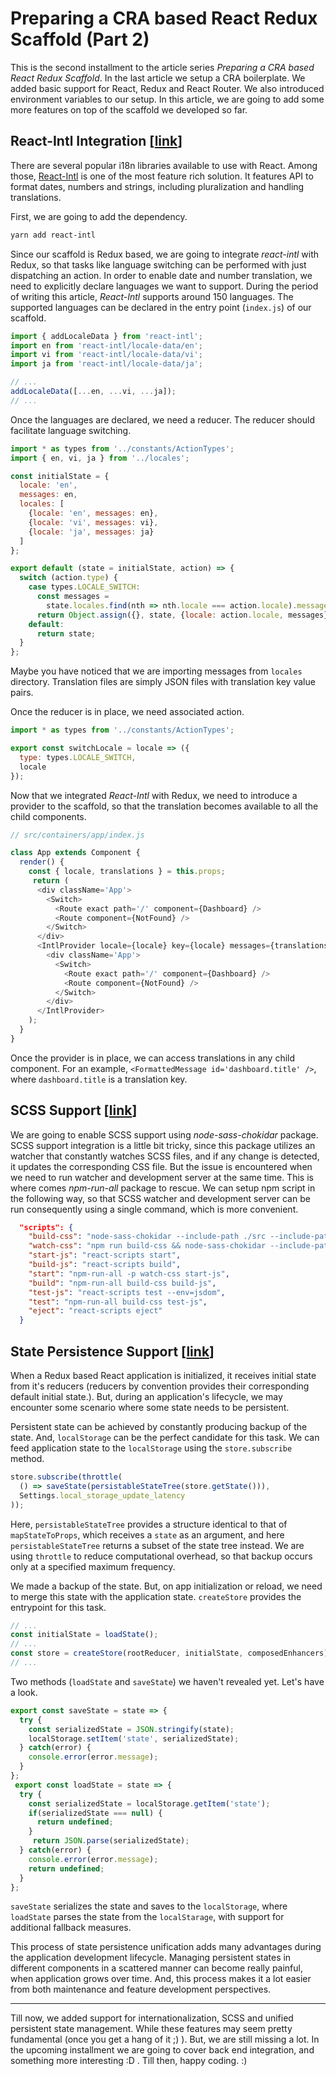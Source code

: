 # Preparing a CRA based React Redux Scaffold (Part 2)

This is the second installment to the article series *Preparing a CRA based React Redux Scaffold*. In the last article we setup a CRA boilerplate. We added basic support for React, Redux and React Router. We also introduced environment variables to our setup. In this article, we are going to add some more features on top of the scaffold we developed so far.

## React-Intl Integration [[link](https://github.com/atshakil/cra-rest-scaffold/commit/77d785cf6838b91f1a6f69005752999b858326f4)]

There are several popular i18n libraries available to use with React. Among those, [React-Intl](https://github.com/yahoo/react-intl) is one of the most feature rich solution. It features API to format dates, numbers and strings, including pluralization and handling translations.

First, we are going to add the dependency.

```sh
yarn add react-intl
```

Since our scaffold is Redux based, we are going to integrate *react-intl* with Redux, so that tasks like language switching can be performed with just dispatching an action. In order to enable date and number translation, we need to explicitly declare languages we want to support. During the period of writing this article, *React-Intl* supports around 150 languages. The supported languages can be declared in the entry point (`index.js`) of our scaffold.

```js
import { addLocaleData } from 'react-intl';
import en from 'react-intl/locale-data/en';
import vi from 'react-intl/locale-data/vi';
import ja from 'react-intl/locale-data/ja';

// ...
addLocaleData([...en, ...vi, ...ja]);
// ...
```

Once the languages are declared, we need a reducer. The reducer should facilitate language switching.

```js
import * as types from '../constants/ActionTypes';
import { en, vi, ja } from '../locales';

const initialState = {
  locale: 'en',
  messages: en,
  locales: [
    {locale: 'en', messages: en},
    {locale: 'vi', messages: vi},
    {locale: 'ja', messages: ja}
  ]
};

export default (state = initialState, action) => {
  switch (action.type) {
    case types.LOCALE_SWITCH:
      const messages =
        state.locales.find(nth => nth.locale === action.locale).messages;
      return Object.assign({}, state, {locale: action.locale, messages});
    default:
      return state;
  }
};
```

Maybe you have noticed that we are importing messages from `locales` directory. Translation files are simply JSON files with translation key value pairs.

Once the reducer is in place, we need associated action.

```js
import * as types from '../constants/ActionTypes';

export const switchLocale = locale => ({
  type: types.LOCALE_SWITCH,
  locale
});
```

Now that we integrated *React-Intl* with Redux, we need to introduce a provider to the scaffold, so that the translation becomes available to all the child components.

```js
// src/containers/app/index.js

class App extends Component {
  render() {
    const { locale, translations } = this.props;
     return (
      <div className='App'>
        <Switch>
          <Route exact path='/' component={Dashboard} />
          <Route component={NotFound} />
        </Switch>
      </div>
      <IntlProvider locale={locale} key={locale} messages={translations}>
        <div className='App'>
          <Switch>
            <Route exact path='/' component={Dashboard} />
            <Route component={NotFound} />
          </Switch>
        </div>
      </IntlProvider>
    );
  }
}
```

Once the provider is in place, we can access translations in any child component. For an example, `<FormattedMessage id='dashboard.title' />`, where `dashboard.title` is a translation key.

## SCSS Support [[link](https://github.com/atshakil/cra-rest-scaffold/commit/6fdd91a29c8ea44fe377a0cf99fe6b18120de0ea)]

We are going to enable SCSS support using *node-sass-chokidar* package. SCSS support integration is a little bit tricky, since this package utilizes an watcher that constantly watches SCSS files, and if any change is detected, it updates the corresponding CSS file. But the issue is encountered when we need to run watcher and development server at the same time. This is where comes *npm-run-all* package to rescue. We can setup npm script in the following way, so that SCSS watcher and development server can be run consequently using a single command, which is more convenient.

```json
  "scripts": {
    "build-css": "node-sass-chokidar --include-path ./src --include-path ./node_modules src/ -o src/",
    "watch-css": "npm run build-css && node-sass-chokidar --include-path ./src --include-path ./node_modules src/ -o src/ --watch --recursive",
    "start-js": "react-scripts start",
    "build-js": "react-scripts build",
    "start": "npm-run-all -p watch-css start-js",
    "build": "npm-run-all build-css build-js",
    "test-js": "react-scripts test --env=jsdom",
    "test": "npm-run-all build-css test-js",
    "eject": "react-scripts eject"
  }
```

## State Persistence Support [[link](https://github.com/atshakil/cra-rest-scaffold/commit/d58aef403e49bb30ba8bc6bf2e0979ff11c783ad)]

When a Redux based React application is initialized, it receives initial state from it's reducers (reducers by convention provides their corresponding default initial state.). But, during an application's lifecycle, we may encounter some scenario where some state needs to be persistent.

Persistent state can be achieved by constantly producing backup of the state. And, `localStorage` can be the perfect candidate for this task. We can feed application state to the `localStorage` using the `store.subscribe` method.

```js
store.subscribe(throttle(
  () => saveState(persistableStateTree(store.getState())),
  Settings.local_storage_update_latency
));
```

Here, `persistableStateTree` provides a structure identical to that of `mapStateToProps`, which receives a `state` as an argument, and here `persistableStateTree` returns a subset of the state tree instead. We are using `throttle` to reduce computational overhead, so that backup occurs only at a specified maximum frequency.

We made a backup of the state. But, on app initialization or reload, we need to merge this state with the application state. `createStore` provides the entrypoint for this task.

```js
// ...
const initialState = loadState();
// ...
const store = createStore(rootReducer, initialState, composedEnhancers);
// ...
```

Two methods (`loadState` and `saveState`) we haven't revealed yet. Let's have a look.

```js
export const saveState = state => {
  try {
    const serializedState = JSON.stringify(state);
    localStorage.setItem('state', serializedState);
  } catch(error) {
    console.error(error.message);
  }
};
 export const loadState = state => {
  try {
    const serializedState = localStorage.getItem('state');
    if(serializedState === null) {
      return undefined;
    }
     return JSON.parse(serializedState);
  } catch(error) {
    console.error(error.message);
    return undefined;
  }
};
```

`saveState` serializes the state and saves to the `localStorage`, where `loadState` parses the state from the `localStarage`, with support for additional fallback measures.

This process of state persistence unification adds many advantages during the application development lifecycle. Managing persistent states in different components in a scattered manner can become really painful, when application grows over time. And, this process makes it a lot easier from both maintenance and feature development perspectives.

---

Till now, we added support for internationalization, SCSS and unified persistent state management. While these features may seem pretty fundamental (once you get a hang of it ;) ). But, we are still missing a lot. In the upcoming installment we are going to cover back end integration, and something more interesting :D . Till then, happy coding. :)

